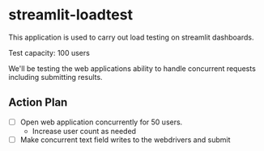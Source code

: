 # streamlit-loadtest

This application is used to carry out load testing on streamlit dashboards.

Test capacity: 100 users

We'll be testing the web applications ability to handle concurrent requests including submitting results.

## Action Plan

- [ ] Open web application concurrently for 50 users.
    - Increase user count as needed
- [ ] Make concurrent text field writes to the webdrivers and submit
